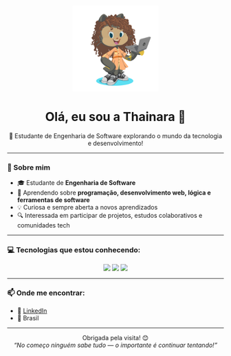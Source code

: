 <p align="center">
  <img src="./octocat-1750084959601.png" alt="Minha Octocat" width="200"/>
</p>

<h1 align="center">Olá, eu sou a Thainara 👋</h1>

<p align="center">
  🌟 Estudante de Engenharia de Software explorando o mundo da tecnologia e desenvolvimento!
</p>

---

### 🚀 Sobre mim

- 🎓 Estudante de **Engenharia de Software**
- 🌱 Aprendendo sobre **programação, desenvolvimento web, lógica e ferramentas de software**
- 💡 Curiosa e sempre aberta a novos aprendizados
- 🔍 Interessada em participar de projetos, estudos colaborativos e comunidades tech

---




### 💻 Tecnologias que estou conhecendo:

<p align="center">
  <img src="https://cdn.jsdelivr.net/gh/devicons/devicon/icons/html5/html5-original.svg" width="60"/>
  <img src="https://cdn.jsdelivr.net/gh/devicons/devicon/icons/css3/css3-original.svg" width="60"/>
  <img src="https://cdn.jsdelivr.net/gh/devicons/devicon/icons/javascript/javascript-original.svg" width="60"/>
  <!-- Você pode adicionar outras tecnologias conforme for aprendendo -->
</p>

---

### 📫 Onde me encontrar:

- 💼 [LinkedIn](https://www.linkedin.com/in/thainara-m-v-costa)
- 📍 Brasil

---

<p align="center">
  Obrigada pela visita! 😊<br/>
  <i>“No começo ninguém sabe tudo — o importante é continuar tentando!”</i>
</p>
<!--
**ThainaraM/ThainaraM** is a ✨ _special_ ✨ repository because its `README.md` (this file) appears on your GitHub profile.

Here are some ideas to get you started:

- 🔭 I’m currently working on ...
- 🌱 I’m currently learning ...
- 👯 I’m looking to collaborate on ...
- 🤔 I’m looking for help with ...
- 💬 Ask me about ...
- 📫 How to reach me: ...
- 😄 Pronouns: ...
- ⚡ Fun fact: ...
-->
